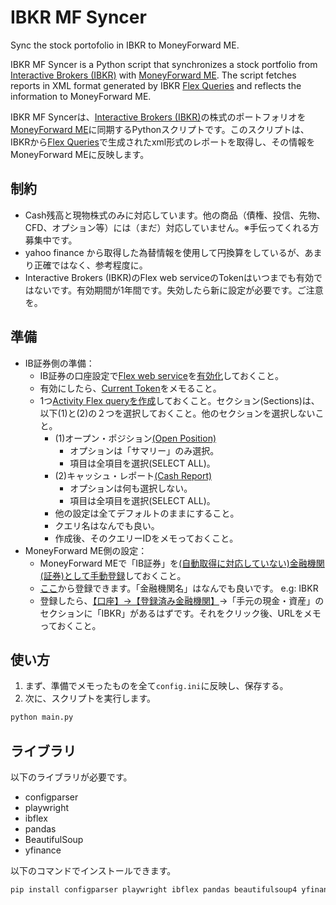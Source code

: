 # IBKR MF Syncer
Sync the stock portofolio in IBKR to MoneyForward ME.

IBKR MF Syncer is a Python script that synchronizes a stock portfolio from [Interactive Brokers (IBKR)](https://www.interactivebrokers.com/) with [MoneyForward ME](https://moneyforward.com/). The script fetches reports in XML format generated by IBKR [Flex Queries](https://www.interactivebrokers.com/en/software/singlefunds/topics/flexqueries.htm#:~:text=Flex%20Queries%20let%20you%20specify,want%20to%20view%20your%20report.) and reflects the information to MoneyForward ME.

IBKR MF Syncerは、[Interactive Brokers (IBKR)](https://www.interactivebrokers.com/)の株式のポートフォリオを[MoneyForward ME](https://moneyforward.com/)に同期するPythonスクリプトです。このスクリプトは、IBKRから[Flex Queries](https://www.interactivebrokers.com/en/software/singlefunds/topics/flexqueries.htm#:~:text=Flex%20Queries%20let%20you%20specify,want%20to%20view%20your%20report.)で生成されたxml形式のレポートを取得し、その情報をMoneyForward MEに反映します。

## 制約
- Cash残高と現物株式のみに対応しています。他の商品（債権、投信、先物、CFD、オプション等）には（まだ）対応していません。※手伝ってくれる方募集中です。
- yahoo finance から取得した為替情報を使用して円換算をしているが、あまり正確ではなく、参考程度に。
- Interactive Brokers (IBKR)のFlex web serviceのTokenはいつまでも有効ではないです。有効期間が1年間です。失効したら新に設定が必要です。ご注意を。

## 準備
- IB証券側の準備：
  - IB証券の口座設定で[Flex web service](https://ibkrcampus.com/glossary-terms/flex-web-service/)を[有効化](https://www.ibkrguides.com/brokerportal/flexwebservice.htm#:~:text=To%20enable%20flex%20web%20service,or%20disable%20Flex%20Web%20Service.)しておくこと。
  - 有効にしたら、[Current Token](https://www.ibkrguides.com/clientportal/flex3.htm)をメモること。
  - 1つ[Activity Flex queryを作成](https://www.ibkrguides.com/clientportal/performanceandstatements/activityflex.htm)しておくこと。セクション(Sections)は、以下(1)と(2)の２つを選択しておくこと。他のセクションを選択しないこと。
    - (1)オープン・ポジション[(Open Position)](https://ibkrguides.com/reportingreference/reportguide/openpositions_default.htm)
       - オプションは「サマリー」のみ選択。
       - 項目は全項目を選択(SELECT ALL)。
    - (2)キャッシュ・レポート[(Cash Report)](https://ibkrguides.com/reportingreference/reportguide/cashreport_default.htm)
       - オプションは何も選択しない。
       - 項目は全項目を選択(SELECT ALL)。
    - 他の設定は全てデフォルトのままにすること。
    - クエリ名はなんでも良い。
    - 作成後、そのクエリーIDをメモっておくこと。
- MoneyForward ME側の設定：
  - MoneyForward MEで「IB証券」を[(自動取得に対応していない)金融機関(証券)として手動登録](https://support.me.moneyforward.com/hc/ja/articles/900004425703-%E8%87%AA%E5%8B%95%E5%8F%96%E5%BE%97%E3%81%AB%E5%AF%BE%E5%BF%9C%E3%81%97%E3%81%A6%E3%81%84%E3%81%AA%E3%81%84%E9%87%91%E8%9E%8D%E6%A9%9F%E9%96%A2%E3%82%92%E7%99%BB%E9%8C%B2%E3%81%97%E3%81%9F%E3%81%84)しておくこと。
  - [ここ](https://moneyforward.com/accounts/new/manual?category_type=SEC)から登録できます。「金融機関名」はなんでも良いです。 e.g: IBKR
  - 登録したら、[【口座】→【登録済み金融機関】](https://moneyforward.com/accounts)→「手元の現金・資産」のセクションに「IBKR」があるはずです。それをクリック後、URLをメモっておくこと。

## 使い方

1. まず、準備でメモったものを全て`config.ini`に反映し、保存する。
2. 次に、スクリプトを実行します。
```bash
python main.py
```

## ライブラリ

以下のライブラリが必要です。
- configparser
- playwright
- ibflex
- pandas
- BeautifulSoup
- yfinance

以下のコマンドでインストールできます。

```bash
pip install configparser playwright ibflex pandas beautifulsoup4 yfinance
```


